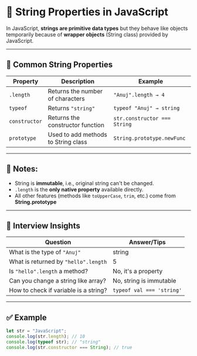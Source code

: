 # 📘 String Properties in JavaScript

In JavaScript, **strings are primitive data types** but they behave like objects temporarily because of **wrapper objects** (String class) provided by JavaScript.

---

## 🔑 Common String Properties

| Property     | Description                               | Example                     |
| ------------ | ----------------------------------------- | --------------------------- |
| `.length`    | Returns the number of characters          | `"Anuj".length → 4`         |
| `typeof`     | Returns `"string"`                        | `typeof "Anuj" → string`    |
| `constructor`| Returns the constructor function          | `str.constructor === String`|
| `prototype`  | Used to add methods to String class       | `String.prototype.newFunc`  |

---

## 📌 Notes:

- String is **immutable**, i.e., original string can't be changed.
- `.length` is the **only native property** available directly.
- All other features (methods like `toUpperCase`, `trim`, etc.) come from **String.prototype**

---

## 🧠 Interview Insights

| Question                                          | Answer/Tips |
| ------------------------------------------------ | ----------- |
| What is the type of `"Anuj"`                     | string      |
| What is returned by `"hello".length`             | 5           |
| Is `"hello".length` a method?                    | No, it's a property |
| Can you change a string like array?              | No, string is immutable |
| How to check if variable is a string?            | `typeof val === 'string'` |

---

## ✅ Example

```js
let str = "JavaScript";
console.log(str.length); // 10
console.log(typeof str); // "string"
console.log(str.constructor === String); // true
```
